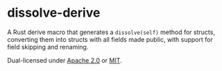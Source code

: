 # dissolve-derive

A Rust derive macro that generates a `dissolve(self)` method for structs, converting them into structs with all fields made public, with support for field skipping and renaming.

Dual-licensed under [Apache 2.0](LICENSE-APACHE) or [MIT](LICENSE-MIT).
